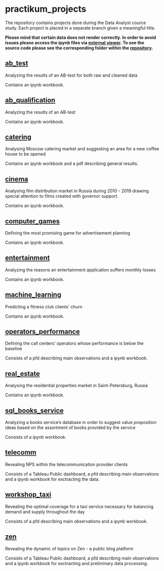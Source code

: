 # practikum_projects

The repository contains projects done during the Data Analyst cource study.
Each project is placed in a separate branch given a meaningful title.

**Please mind that certain data does not render correctly. In order to avoid issues please access the ipynb files via [external viewer](https://nbviewer.org/). To see the source code please see the corresponding folder within the [repository](https://github.com/AnnaSerikova/practikum_projects).**

## [ab_test](https://nbviewer.org/github/AnnaSerikova/practikum_projects/blob/main/ab_test/ab_test_final.ipynb)

Analyzing the results of an AB-test for both raw and cleaned data

Contains an ipynb workbook.

## [ab_qualification](https://nbviewer.org/github/AnnaSerikova/practikum_projects/blob/main/ab_qualification/ab_test_qualification_final.ipynb)

Analyzing the results of an AB-test

Contains an ipynb workbook.

## [catering](https://nbviewer.org/github/AnnaSerikova/practikum_projects/blob/main/catering/catering.ipynb)

Analysing Moscow catering market and suggesting an area for a new coffee house to be opened

Contains an ipynb workbook and a pdf describing general results.

## [cinema](https://github.com/AnnaSerikova/practikum_projects/blob/main/cinema/cinema.ipynb)

Analysing film distribution market in Russia during 2010 - 2019 drawing special attention to films created with governor support.

Contains an ipynb workbook.

## [computer_games](https://github.com/AnnaSerikova/practikum_projects/blob/main/computer_games/computer_games_final.ipynb)

Defining the most promising game for advertisement planning

Contains an ipynb workbook.

## [entertainment](https://github.com/AnnaSerikova/practikum_projects/blob/main/entertainment/entertainment_final.ipynb)

Analyzing the reasons an entertainment application suffers monthly losses

Contains an ipynb workbook.

## [machine_learning](https://github.com/AnnaSerikova/practikum_projects/blob/main/machine_learning/ml_final.ipynb)

Predicting a fitness club clients’ churn

Contains an ipynb workbook.

## [operators_performance](https://nbviewer.org/github/AnnaSerikova/practikum_projects/blob/main/operators_performance/operators_performance_final.ipynb)

Defining the call centers’ operators whose performance is below the baseline

Consists of a pfd describing main observations and a ipynb workbook.

## [real_estate](https://nbviewer.org/github/AnnaSerikova/practikum_projects/blob/main/real_estate/real_estate.ipynb)

Analysing the residential properties market in Saint-Petersburg, Russia

Contains an ipynb workbook.

## [sql_books_service](https://nbviewer.org/github/AnnaSerikova/practikum_projects/blob/main/sql/books_service_sql_final.ipynb)

Analyzing a books service’s database in order to suggest value proposition ideas based on the assortment of books provided by the service

Consists of a ipynb workbook.

## [telecomm](https://nbviewer.org/github/AnnaSerikova/practikum_projects/blob/main/telecomm/telecomm.ipynb)

Revealing NPS within the telecommunication provider clients

Consists of a Tableau Public dashboard, a pfd describing main observations and a ipynb workbook for exctracting the data.

## [workshop_taxi](https://nbviewer.org/github/AnnaSerikova/practikum_projects/blob/main/workshop_taxi/workshop_taxi_final.ipynb)

Revealing the optimal coverage for a taxi service necessary for balancing demand and supply throughout the day

Consists of a pfd describing main observations and a ipynb workbook.

## [zen](https://nbviewer.org/github/AnnaSerikova/practikum_projects/blob/main/zen/zen.ipynb)

Revealing the dynamic of topics on Zen - a public blog platform

Consists of a Tableau Public dashboard, a pfd describing main observations and a ipynb workbook for exctracting and preliminary data processing.
